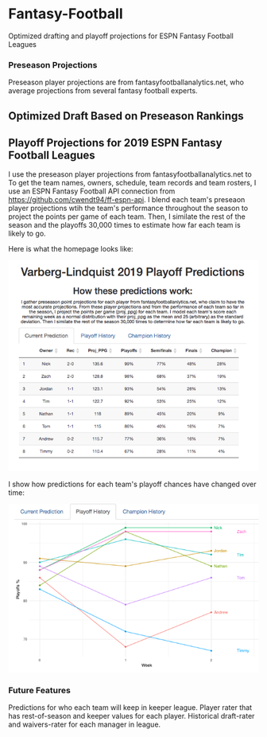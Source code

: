 # Fantasy-Football
Optimized drafting and playoff projections for ESPN Fantasy Football Leagues

### Preseason Projections 
Preseason player projections are from fantasyfootballanalytics.net, who average projections from several fantasy football experts.

## Optimized Draft Based on Preseason Rankings

## Playoff Projections for 2019 ESPN Fantasy Football Leagues
I use the preseason player projections from fantasyfootballanalytics.net to 
To get the team names, owners, schedule, team records and team rosters, I use an ESPN Fantasy Football API connection from https://github.com/cwendt94/ff-espn-api.
I blend each team's preseaon player projections wtih the team's performance throughout the season to project the points per game of each team. Then, I similate the rest of the season and the playoffs 30,000 times to estimate how far each team is likely to go.

Here is what the homepage looks like:

![homepage](https://github.com/nkvarberg/Fantasy-Football/blob/master/Screenshots/Homepageright.png)


I show how predictions for each team's playoff chances have changed over time:

![playoffs](https://github.com/nkvarberg/Fantasy-Football/blob/master/Screenshots/Playoffs.png)

### Future Features
Predictions for who each team will keep in keeper league.
Player rater that has rest-of-season and keeper values for each player.
Historical draft-rater and waivers-rater for each manager in league.
